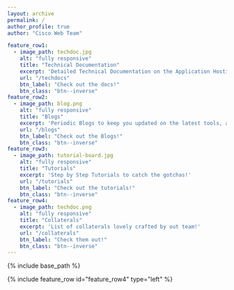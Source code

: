 ```yaml
---
layout: archive
permalink: /
author_profile: true
author: "Cisco Web Team"

feature_row1:
  - image_path: techdoc.jpg
    alt: "fully responsive"
    title: "Technical Documentation"
    excerpt: 'Detailed Technical Documentation on the Application Hosting Infrastructure of IOS-XR'
    url: "/techdocs"
    btn_label: "Check out the docs!"
    btn_class: "btn--inverse"
feature_row2:
  - image_path: blog.png
    alt: "fully responsive"
    title: "Blogs"
    excerpt: 'Periodic Blogs to keep you updated on the latest tools, applications, events and architectural changes'
    url: "/blogs"
    btn_label: "Check out the Blogs!"
    btn_class: "btn--inverse"
feature_row3:
  - image_path: tutorial-board.jpg
    alt: "fully responsive"
    title: "Tutorials"
    excerpt: 'Step by Step Tutorials to catch the gotchas!'
    url: "/tutorials"
    btn_label: "Check out the tutorials!"
    btn_class: "btn--inverse"
feature_row4:
  - image_path: techdoc.png
    alt: "fully responsive"
    title: "Collaterals"
    excerpt: 'List of collaterals lovely crafted by out team!'
    url: "/collaterals"
    btn_label: "Check them out!"
    btn_class: "btn--inverse"
---
```


{% include base_path %}

{% include feature_row id="feature_row4" type="left" %}

